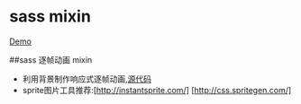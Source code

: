 # sass mixin
[Demo](http://rockwong.com/sass/)

##sass 逐帧动画 mixin
  * 利用背景制作响应式逐帧动画,[源代码](https://github.com/rockwong/sass/blob/master/sass/_frame.scss)
  * sprite图片工具推荐:[http://instantsprite.com/] [http://css.spritegen.com/]
